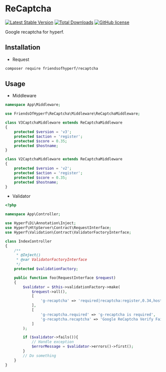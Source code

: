 # ReCaptcha

[![Latest Stable Version](https://poser.pugx.org/friendsofhyperf/recaptcha/version.png)](https://packagist.org/packages/friendsofhyperf/recaptcha)
[![Total Downloads](https://poser.pugx.org/friendsofhyperf/recaptcha/d/total.png)](https://packagist.org/packages/friendsofhyperf/recaptcha)
[![GitHub license](https://img.shields.io/github/license/friendsofhyperf/recaptcha)](https://github.com/friendsofhyperf/recaptcha)

Google recaptcha for hyperf.

## Installation

- Request

```bash
composer require friendsofhyperf/recaptcha
```

## Usage

- Middleware

```php
namespace App\Middleware;

use FriendsOfHyperf\ReCaptcha\Middleware\ReCaptchaMiddleware;

class V3CaptchaMiddleware extends ReCaptchaMiddleware
{
    protected $version = 'v3';
    protected $action = 'register'; 
    protected $score = 0.35; 
    protected $hostname; 
}

class V2CaptchaMiddleware extends ReCaptchaMiddleware
{
    protected $version = 'v2';
    protected $action = 'register'; 
    protected $score = 0.35; 
    protected $hostname; 
}
```

- Validator

```php
<?php

namespace App\Controller;

use Hyperf\Di\Annotation\Inject;
use Hyperf\HttpServer\Contract\RequestInterface;
use Hyperf\Validation\Contract\ValidatorFactoryInterface;

class IndexController
{
    /**
     * @Inject()
     * @var ValidatorFactoryInterface
     */
    protected $validationFactory;

    public function foo(RequestInterface $request)
    {
        $validator = $this->validationFactory->make(
            $request->all(),
            [
                'g-recaptcha' => 'required|recaptcha:register,0.34,hostname,v3',
            ],
            [
                'g-recaptcha.required' => 'g-recaptcha is required',
                'g-recaptcha.recaptcha' => 'Google ReCaptcha Verify Fails',
            ]
        );

        if ($validator->fails()){
            // Handle exception
            $errorMessage = $validator->errors()->first();  
        }
        // Do something
    }
}
```
